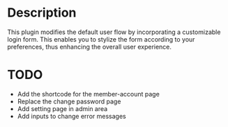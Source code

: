 # Description
This plugin modifies the default user flow by incorporating a customizable login form. This enables you to stylize the form according to your preferences, thus enhancing the overall user experience.

# TODO
- Add the shortcode for the member-account page
- Replace the change password page
- Add setting page in admin area
- Add inputs to change error messages
